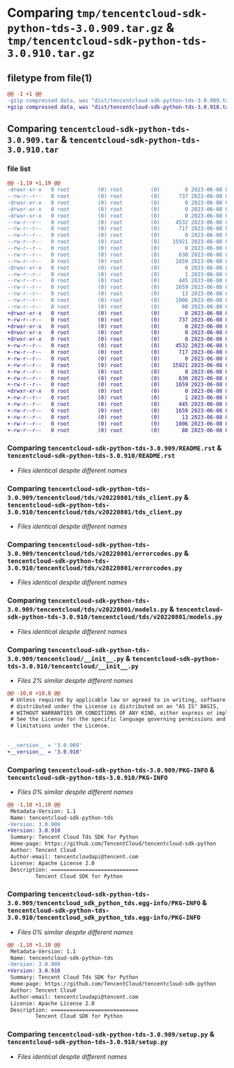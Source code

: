 # Comparing `tmp/tencentcloud-sdk-python-tds-3.0.909.tar.gz` & `tmp/tencentcloud-sdk-python-tds-3.0.910.tar.gz`

## filetype from file(1)

```diff
@@ -1 +1 @@
-gzip compressed data, was "dist/tencentcloud-sdk-python-tds-3.0.909.tar", last modified: Thu Jun  8 00:34:38 2023, max compression
+gzip compressed data, was "dist/tencentcloud-sdk-python-tds-3.0.910.tar", last modified: Thu Jun  8 09:22:02 2023, max compression
```

## Comparing `tencentcloud-sdk-python-tds-3.0.909.tar` & `tencentcloud-sdk-python-tds-3.0.910.tar`

### file list

```diff
@@ -1,19 +1,19 @@
-drwxr-xr-x   0 root         (0) root         (0)        0 2023-06-08 00:34:38.000000 tencentcloud-sdk-python-tds-3.0.909/
--rw-r--r--   0 root         (0) root         (0)      737 2023-06-08 00:34:38.000000 tencentcloud-sdk-python-tds-3.0.909/README.rst
-drwxr-xr-x   0 root         (0) root         (0)        0 2023-06-08 00:34:38.000000 tencentcloud-sdk-python-tds-3.0.909/tencentcloud/
-drwxr-xr-x   0 root         (0) root         (0)        0 2023-06-08 00:34:38.000000 tencentcloud-sdk-python-tds-3.0.909/tencentcloud/tds/
-drwxr-xr-x   0 root         (0) root         (0)        0 2023-06-08 00:34:38.000000 tencentcloud-sdk-python-tds-3.0.909/tencentcloud/tds/v20220801/
--rw-r--r--   0 root         (0) root         (0)     4532 2023-06-08 00:34:38.000000 tencentcloud-sdk-python-tds-3.0.909/tencentcloud/tds/v20220801/tds_client.py
--rw-r--r--   0 root         (0) root         (0)      717 2023-06-08 00:34:38.000000 tencentcloud-sdk-python-tds-3.0.909/tencentcloud/tds/v20220801/errorcodes.py
--rw-r--r--   0 root         (0) root         (0)        0 2023-06-08 00:34:38.000000 tencentcloud-sdk-python-tds-3.0.909/tencentcloud/tds/v20220801/__init__.py
--rw-r--r--   0 root         (0) root         (0)    15921 2023-06-08 00:34:38.000000 tencentcloud-sdk-python-tds-3.0.909/tencentcloud/tds/v20220801/models.py
--rw-r--r--   0 root         (0) root         (0)        0 2023-06-08 00:34:38.000000 tencentcloud-sdk-python-tds-3.0.909/tencentcloud/tds/__init__.py
--rw-r--r--   0 root         (0) root         (0)      630 2023-06-08 00:34:38.000000 tencentcloud-sdk-python-tds-3.0.909/tencentcloud/__init__.py
--rw-r--r--   0 root         (0) root         (0)     1659 2023-06-08 00:34:38.000000 tencentcloud-sdk-python-tds-3.0.909/PKG-INFO
-drwxr-xr-x   0 root         (0) root         (0)        0 2023-06-08 00:34:38.000000 tencentcloud-sdk-python-tds-3.0.909/tencentcloud_sdk_python_tds.egg-info/
--rw-r--r--   0 root         (0) root         (0)        1 2023-06-08 00:34:38.000000 tencentcloud-sdk-python-tds-3.0.909/tencentcloud_sdk_python_tds.egg-info/dependency_links.txt
--rw-r--r--   0 root         (0) root         (0)      445 2023-06-08 00:34:38.000000 tencentcloud-sdk-python-tds-3.0.909/tencentcloud_sdk_python_tds.egg-info/SOURCES.txt
--rw-r--r--   0 root         (0) root         (0)     1659 2023-06-08 00:34:38.000000 tencentcloud-sdk-python-tds-3.0.909/tencentcloud_sdk_python_tds.egg-info/PKG-INFO
--rw-r--r--   0 root         (0) root         (0)       13 2023-06-08 00:34:38.000000 tencentcloud-sdk-python-tds-3.0.909/tencentcloud_sdk_python_tds.egg-info/top_level.txt
--rw-r--r--   0 root         (0) root         (0)     1006 2023-06-08 00:34:38.000000 tencentcloud-sdk-python-tds-3.0.909/setup.py
--rw-r--r--   0 root         (0) root         (0)       88 2023-06-08 00:34:38.000000 tencentcloud-sdk-python-tds-3.0.909/setup.cfg
+drwxr-xr-x   0 root         (0) root         (0)        0 2023-06-08 09:22:02.000000 tencentcloud-sdk-python-tds-3.0.910/
+-rw-r--r--   0 root         (0) root         (0)      737 2023-06-08 09:22:02.000000 tencentcloud-sdk-python-tds-3.0.910/README.rst
+drwxr-xr-x   0 root         (0) root         (0)        0 2023-06-08 09:22:02.000000 tencentcloud-sdk-python-tds-3.0.910/tencentcloud/
+drwxr-xr-x   0 root         (0) root         (0)        0 2023-06-08 09:22:02.000000 tencentcloud-sdk-python-tds-3.0.910/tencentcloud/tds/
+drwxr-xr-x   0 root         (0) root         (0)        0 2023-06-08 09:22:02.000000 tencentcloud-sdk-python-tds-3.0.910/tencentcloud/tds/v20220801/
+-rw-r--r--   0 root         (0) root         (0)     4532 2023-06-08 09:22:02.000000 tencentcloud-sdk-python-tds-3.0.910/tencentcloud/tds/v20220801/tds_client.py
+-rw-r--r--   0 root         (0) root         (0)      717 2023-06-08 09:22:02.000000 tencentcloud-sdk-python-tds-3.0.910/tencentcloud/tds/v20220801/errorcodes.py
+-rw-r--r--   0 root         (0) root         (0)        0 2023-06-08 09:22:02.000000 tencentcloud-sdk-python-tds-3.0.910/tencentcloud/tds/v20220801/__init__.py
+-rw-r--r--   0 root         (0) root         (0)    15921 2023-06-08 09:22:02.000000 tencentcloud-sdk-python-tds-3.0.910/tencentcloud/tds/v20220801/models.py
+-rw-r--r--   0 root         (0) root         (0)        0 2023-06-08 09:22:02.000000 tencentcloud-sdk-python-tds-3.0.910/tencentcloud/tds/__init__.py
+-rw-r--r--   0 root         (0) root         (0)      630 2023-06-08 09:22:02.000000 tencentcloud-sdk-python-tds-3.0.910/tencentcloud/__init__.py
+-rw-r--r--   0 root         (0) root         (0)     1659 2023-06-08 09:22:02.000000 tencentcloud-sdk-python-tds-3.0.910/PKG-INFO
+drwxr-xr-x   0 root         (0) root         (0)        0 2023-06-08 09:22:02.000000 tencentcloud-sdk-python-tds-3.0.910/tencentcloud_sdk_python_tds.egg-info/
+-rw-r--r--   0 root         (0) root         (0)        1 2023-06-08 09:22:02.000000 tencentcloud-sdk-python-tds-3.0.910/tencentcloud_sdk_python_tds.egg-info/dependency_links.txt
+-rw-r--r--   0 root         (0) root         (0)      445 2023-06-08 09:22:02.000000 tencentcloud-sdk-python-tds-3.0.910/tencentcloud_sdk_python_tds.egg-info/SOURCES.txt
+-rw-r--r--   0 root         (0) root         (0)     1659 2023-06-08 09:22:02.000000 tencentcloud-sdk-python-tds-3.0.910/tencentcloud_sdk_python_tds.egg-info/PKG-INFO
+-rw-r--r--   0 root         (0) root         (0)       13 2023-06-08 09:22:02.000000 tencentcloud-sdk-python-tds-3.0.910/tencentcloud_sdk_python_tds.egg-info/top_level.txt
+-rw-r--r--   0 root         (0) root         (0)     1006 2023-06-08 09:22:02.000000 tencentcloud-sdk-python-tds-3.0.910/setup.py
+-rw-r--r--   0 root         (0) root         (0)       88 2023-06-08 09:22:02.000000 tencentcloud-sdk-python-tds-3.0.910/setup.cfg
```

### Comparing `tencentcloud-sdk-python-tds-3.0.909/README.rst` & `tencentcloud-sdk-python-tds-3.0.910/README.rst`

 * *Files identical despite different names*

### Comparing `tencentcloud-sdk-python-tds-3.0.909/tencentcloud/tds/v20220801/tds_client.py` & `tencentcloud-sdk-python-tds-3.0.910/tencentcloud/tds/v20220801/tds_client.py`

 * *Files identical despite different names*

### Comparing `tencentcloud-sdk-python-tds-3.0.909/tencentcloud/tds/v20220801/errorcodes.py` & `tencentcloud-sdk-python-tds-3.0.910/tencentcloud/tds/v20220801/errorcodes.py`

 * *Files identical despite different names*

### Comparing `tencentcloud-sdk-python-tds-3.0.909/tencentcloud/tds/v20220801/models.py` & `tencentcloud-sdk-python-tds-3.0.910/tencentcloud/tds/v20220801/models.py`

 * *Files identical despite different names*

### Comparing `tencentcloud-sdk-python-tds-3.0.909/tencentcloud/__init__.py` & `tencentcloud-sdk-python-tds-3.0.910/tencentcloud/__init__.py`

 * *Files 2% similar despite different names*

```diff
@@ -10,8 +10,8 @@
 # Unless required by applicable law or agreed to in writing, software
 # distributed under the License is distributed on an "AS IS" BASIS,
 # WITHOUT WARRANTIES OR CONDITIONS OF ANY KIND, either express or implied.
 # See the License for the specific language governing permissions and
 # limitations under the License.
 
 
-__version__ = '3.0.909'
+__version__ = '3.0.910'
```

### Comparing `tencentcloud-sdk-python-tds-3.0.909/PKG-INFO` & `tencentcloud-sdk-python-tds-3.0.910/PKG-INFO`

 * *Files 0% similar despite different names*

```diff
@@ -1,10 +1,10 @@
 Metadata-Version: 1.1
 Name: tencentcloud-sdk-python-tds
-Version: 3.0.909
+Version: 3.0.910
 Summary: Tencent Cloud Tds SDK for Python
 Home-page: https://github.com/TencentCloud/tencentcloud-sdk-python
 Author: Tencent Cloud
 Author-email: tencentcloudapi@tencent.com
 License: Apache License 2.0
 Description: ============================
         Tencent Cloud SDK for Python
```

### Comparing `tencentcloud-sdk-python-tds-3.0.909/tencentcloud_sdk_python_tds.egg-info/PKG-INFO` & `tencentcloud-sdk-python-tds-3.0.910/tencentcloud_sdk_python_tds.egg-info/PKG-INFO`

 * *Files 0% similar despite different names*

```diff
@@ -1,10 +1,10 @@
 Metadata-Version: 1.1
 Name: tencentcloud-sdk-python-tds
-Version: 3.0.909
+Version: 3.0.910
 Summary: Tencent Cloud Tds SDK for Python
 Home-page: https://github.com/TencentCloud/tencentcloud-sdk-python
 Author: Tencent Cloud
 Author-email: tencentcloudapi@tencent.com
 License: Apache License 2.0
 Description: ============================
         Tencent Cloud SDK for Python
```

### Comparing `tencentcloud-sdk-python-tds-3.0.909/setup.py` & `tencentcloud-sdk-python-tds-3.0.910/setup.py`

 * *Files identical despite different names*

